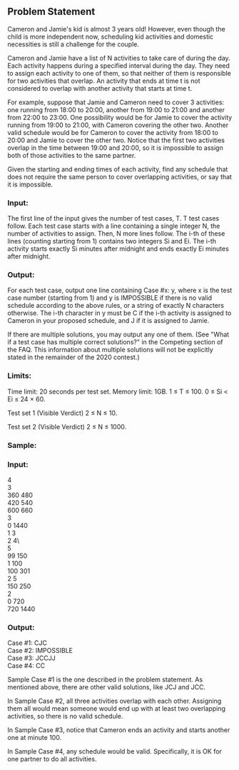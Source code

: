 ## Problem Statement
Cameron and Jamie's kid is almost 3 years old! However, even though the child is more independent now, scheduling kid activities and domestic necessities is still a challenge for the couple.

Cameron and Jamie have a list of N activities to take care of during the day. Each activity happens during a specified interval during the day. They need to assign each activity to one of them, so that neither of them is responsible for two activities that overlap. An activity that ends at time t is not considered to overlap with another activity that starts at time t.

For example, suppose that Jamie and Cameron need to cover 3 activities: one running from 18:00 to 20:00, another from 19:00 to 21:00 and another from 22:00 to 23:00. One possibility would be for Jamie to cover the activity running from 19:00 to 21:00, with Cameron covering the other two. Another valid schedule would be for Cameron to cover the activity from 18:00 to 20:00 and Jamie to cover the other two. Notice that the first two activities overlap in the time between 19:00 and 20:00, so it is impossible to assign both of those activities to the same partner.

Given the starting and ending times of each activity, find any schedule that does not require the same person to cover overlapping activities, or say that it is impossible.

### Input:
The first line of the input gives the number of test cases, T. T test cases follow. Each test case starts with a line containing a single integer N, the number of activities to assign. Then, N more lines follow. The i-th of these lines (counting starting from 1) contains two integers Si and Ei. The i-th activity starts exactly Si minutes after midnight and ends exactly Ei minutes after midnight.

### Output:
For each test case, output one line containing Case #x: y, where x is the test case number (starting from 1) and y is IMPOSSIBLE if there is no valid schedule according to the above rules, or a string of exactly N characters otherwise. The i-th character in y must be C if the i-th activity is assigned to Cameron in your proposed schedule, and J if it is assigned to Jamie.

If there are multiple solutions, you may output any one of them. (See "What if a test case has multiple correct solutions?" in the Competing section of the FAQ. This information about multiple solutions will not be explicitly stated in the remainder of the 2020 contest.)

### Limits:
Time limit: 20 seconds per test set.
Memory limit: 1GB.
1 ≤ T ≤ 100.
0 ≤ Si < Ei ≤ 24 × 60.

Test set 1 (Visible Verdict)
2 ≤ N ≤ 10.

Test set 2 (Visible Verdict)
2 ≤ N ≤ 1000.

### Sample:

### Input:          
 
4\
3\
360 480\
420 540\
600 660\
3\
0 1440\
1 3\
2 4\                    
5\
99 150\
1 100\
100 301\
2 5\
150 250\
2\
0 720\
720 1440

### Output:
Case #1: CJC\
Case #2: IMPOSSIBLE\
Case #3: JCCJJ\
Case #4: CC


  
Sample Case #1 is the one described in the problem statement. As mentioned above, there are other valid solutions, like JCJ and JCC.

In Sample Case #2, all three activities overlap with each other. Assigning them all would mean someone would end up with at least two overlapping activities, so there is no valid schedule.

In Sample Case #3, notice that Cameron ends an activity and starts another one at minute 100.

In Sample Case #4, any schedule would be valid. Specifically, it is OK for one partner to do all activities.